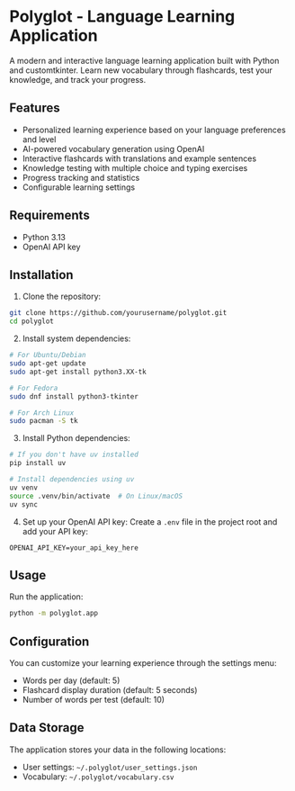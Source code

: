 # Polyglot - Language Learning Application

A modern and interactive language learning application built with Python and customtkinter. Learn new vocabulary through flashcards, test your knowledge, and track your progress.

## Features

- Personalized learning experience based on your language preferences and level
- AI-powered vocabulary generation using OpenAI
- Interactive flashcards with translations and example sentences
- Knowledge testing with multiple choice and typing exercises
- Progress tracking and statistics
- Configurable learning settings

## Requirements

- Python 3.13
- OpenAI API key

## Installation

1. Clone the repository:
```bash
git clone https://github.com/yourusername/polyglot.git
cd polyglot
```

2. Install system dependencies:
```bash
# For Ubuntu/Debian
sudo apt-get update
sudo apt-get install python3.XX-tk

# For Fedora
sudo dnf install python3-tkinter

# For Arch Linux
sudo pacman -S tk
```

3. Install Python dependencies:
```bash
# If you don't have uv installed
pip install uv

# Install dependencies using uv
uv venv
source .venv/bin/activate  # On Linux/macOS
uv sync
```

4. Set up your OpenAI API key:
Create a `.env` file in the project root and add your API key:
```
OPENAI_API_KEY=your_api_key_here
```

## Usage

Run the application:
```bash
python -m polyglot.app
```

## Configuration

You can customize your learning experience through the settings menu:
- Words per day (default: 5)
- Flashcard display duration (default: 5 seconds)
- Number of words per test (default: 10)

## Data Storage

The application stores your data in the following locations:
- User settings: `~/.polyglot/user_settings.json`
- Vocabulary: `~/.polyglot/vocabulary.csv`
